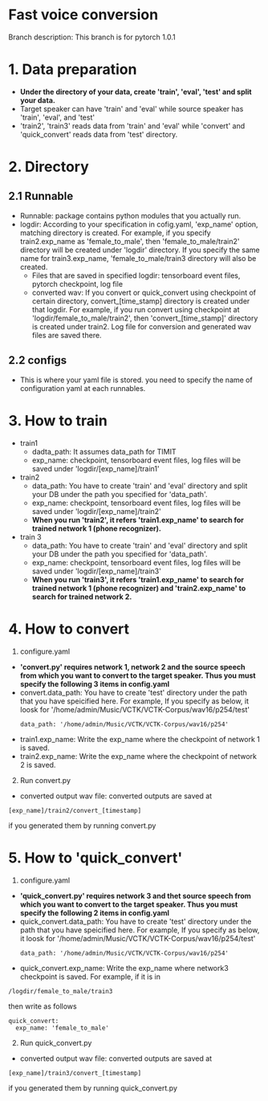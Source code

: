 Fast voice conversion
=================
Branch description: This branch is for pytorch 1.0.1
# 1. Data preparation
* **Under the directory of your data, create 'train', 'eval', 'test' and split your data.**
* Target speaker can have 'train' and 'eval' while source speaker has 'train', 'eval', and 'test'
* 'train2', 'train3' reads data from 'train' and 'eval' while 'convert' and 'quick_convert' reads data from 'test' directory. 
# 2. Directory 
## 2.1 Runnable
* Runnable: package contains python modules that you actually run.
* logdir: According to your specification in cofig.yaml, 'exp_name' option, matching directory is created. For example, if you specify train2.exp_name as 'female_to_male', then 'female_to_male/train2' directory will be created under 'logdir' directory. If you specify the same name for train3.exp_name, 'female_to_male/train3 directory will also be created. 
  * Files that are saved in specified logdir: tensorboard event files, pytorch checkpoint, log file
  * converted wav: If you convert or quick_convert using checkpoint of certain directory, convert_[time_stamp] directory is created under that logdir. For example, if you run convert using checkpoint at 'logdir/female_to_male/train2', then 'convert_[time_stamp]' directory is created under train2. Log file for conversion and generated wav files are saved there.
## 2.2 configs
* This is where your yaml file is stored. you need to specify the name of configuration yaml at each runnables.
# 3. How to train
* train1
  * dadta_path: It assumes data_path for TIMIT
  * exp_name: checkpoint, tensorboard event files, log files will be saved under 'logdir/[exp_name]/train1'
* train2
  * data_path: You have to create 'train' and 'eval' directory and split your DB under the path you specified for 'data_path'.
  * exp_name: checkpoint, tensorboard event files, log files will be saved under 'logdir/[exp_name]/train2'
  * **When you run 'train2', it refers 'train1.exp_name' to search for trained network 1 (phone recognizer).**
* train 3
  * data_path: You have to create 'train' and 'eval' directory and split your DB under the path you specified for 'data_path'.
  * exp_name: checkpoint, tensorboard event files, log files will be saved under 'logdir/[exp_name]/train3'
  * **When you run 'train3', it refers 'train1.exp_name' to search for trained network 1 (phone recognizer) and 'train2.exp_name' to search for trained network 2.**
# 4. How to convert
1. configure.yaml
  * **'convert.py' requires network 1, network 2 and the source speech from which you want to convert to the target speaker. Thus you must specify the following 3 items in config.yaml**
  * convert.data_path: You have to create 'test' directory under the path that you have speicified here. For example, If you specify as below, it loosk for '/home/admin/Music/VCTK/VCTK-Corpus/wav16/p254/test'
     ```
     data_path: '/home/admin/Music/VCTK/VCTK-Corpus/wav16/p254'
     ```
  * train1.exp_name: Write the exp_name where the checkpoint of network 1 is saved.
  * train2.exp_name: Write the exp_name where the checkpoint of network 2 is saved.
2.  Run convert.py
  * converted output wav file: converted outputs are saved at 
  ```
  [exp_name]/train2/convert_[timestamp]
  ```
  if you generated them by running convert.py
# 5. How to 'quick_convert'
1. configure.yaml
  * **'quick_convert.py' requires network 3 and thet source speech from which you want to convert to the target speaker. Thus you must specify the following 2 items in config.yaml**
  * quick_convert.data_path: You have to create 'test' directory under the path that you have speicified here. For example, If you specify as below, it loosk for '/home/admin/Music/VCTK/VCTK-Corpus/wav16/p254/test'
     ```
     data_path: '/home/admin/Music/VCTK/VCTK-Corpus/wav16/p254'
     ```
  * quick_convert.exp_name: Write the exp_name where network3 checkpoint is saved. 
  For example, if it is in 
  ```
  /logdir/female_to_male/train3
  ```
  then write as follows
  ```
  quick_convert:
    exp_name: 'female_to_male'
  ```
2. Run quick_convert.py
  * converted output wav file: converted outputs are saved at 
  ```
  [exp_name]/train3/convert_[timestamp]
  ```
  if you generated them by running quick_convert.py

